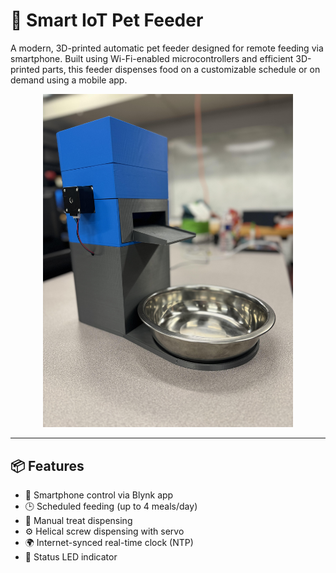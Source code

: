 # 🐾 Smart IoT Pet Feeder

A modern, 3D-printed automatic pet feeder designed for remote feeding via smartphone. Built using Wi-Fi-enabled microcontrollers and efficient 3D-printed parts, this feeder dispenses food on a customizable schedule or on demand using a mobile app.

<div align="center">
  <img src="/Images/pet_feeder.jpg" alt="Smart IoT Pet Feeder" width="400"/>
</div>

---

## 📦 Features

- 📱 Smartphone control via Blynk app
- 🕒 Scheduled feeding (up to 4 meals/day)
- 🎁 Manual treat dispensing
- ⚙️ Helical screw dispensing with servo
- 🌍 Internet-synced real-time clock (NTP)
- 🔵 Status LED indicator

